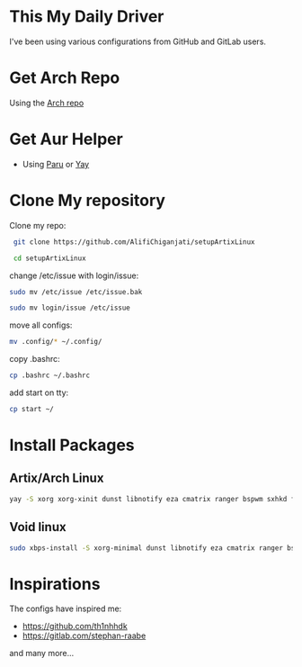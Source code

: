 # This My Daily Driver

I've been using various configurations from GitHub and GitLab users.

# Get Arch Repo

Using the [Arch repo](https://wiki.artixlinux.org/Main/Repositories)

# Get Aur Helper

- Using [Paru](https://aur.archlinux.org/packages/paru-bin) or [Yay](https://aur.archlinux.org/packages/yay-bin)

# Clone My repository

Clone my repo:

```bash
 git clone https://github.com/AlifiChiganjati/setupArtixLinux

 cd setupArtixLinux
```

change /etc/issue with login/issue:

```bash
sudo mv /etc/issue /etc/issue.bak

sudo mv login/issue /etc/issue
```

move all configs:

```bash
mv .config/* ~/.config/
```

copy .bashrc:

```bash
cp .bashrc ~/.bashrc
```

add start on tty:

```bash
cp start ~/
```

# Install Packages

## Artix/Arch Linux

```bash
yay -S xorg xorg-xinit dunst libnotify eza cmatrix ranger bspwm sxhkd fastfetch htop kitty picom polybar rofi neovim xclip arandr slurp grim scrot starship xautolock betterlockscreen brightnessctl numlockx feh firefox-bin libreoffice hyprland wayland hyprlock hyprpaper hyprpicker hypridle wl-clipboard python-pillow swww xsel clipman polkit-gnome
```

## Void linux

```bash
sudo xbps-install -S xorg-minimal dunst libnotify eza cmatrix ranger bspwm sxhkd fastfetch htop kitty picom polybar rofi neovim xclip arandr slurp scrot starship xautolock betterlockscreen brightnessctl numlockx feh firefox libreoffice xsetroot speech-dispatcher python3-Pillow grim xsel clipman polkit-gnome xhost xauth wl-clipboard
```

# Inspirations

The configs have inspired me:

- https://github.com/th1nhhdk
- https://gitlab.com/stephan-raabe

and many more...
